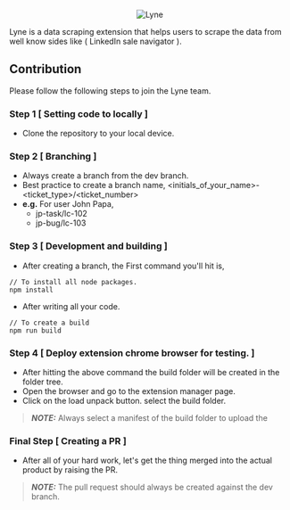 <!-- PROJECT LOGO -->
<br />
<div align="center">
      <img src="https://github.com/elsakrandrew/pjcx/blob/dev/source/assets/icons/home_ico.png" alt="Lyne" >
</div>

Lyne is a data scraping extension that helps users to scrape the data from well know sides like ( LinkedIn sale navigator ).

## Contribution

Please follow the following steps to join the Lyne team.

### Step 1 [ Setting code to locally ]

- Clone the repository to your local device.

### Step 2 [ Branching ]

- Always create a branch from the dev branch.
- Best practice to create a branch name, <initials_of_your_name>-<ticket_type>/<ticket_number>
- **e.g.** For user John Papa,
  - jp-task/lc-102
  - jp-bug/lc-103

### Step 3 [ Development and building ]

- After creating a branch, the First command you'll hit is,

```terminal
// To install all node packages.
npm install
```

- After writing all your code.

```terminal
// To create a build
npm run build
```

### Step 4 [ Deploy extension chrome browser for testing. ]

- After hitting the above command the build folder will be created in the folder tree.
- Open the browser and go to the extension manager page.
- Click on the load unpack button. select the build folder.

> **_NOTE:_** Always select a manifest of the build folder to upload the

### Final Step [ Creating a PR ]

- After all of your hard work, let's get the thing merged into the actual product by raising the PR.

> **_NOTE:_** The pull request should always be created against the dev branch.
